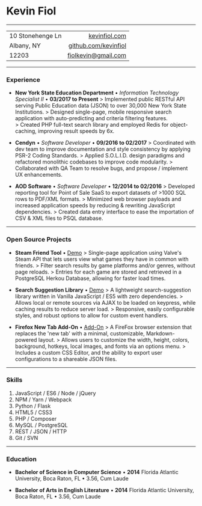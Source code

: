 # Kevin Fiol

---

|                   |                                                         |
|-------------------|--------------------------------------------------------:|
| 10 Stonehenge Ln  | [kevinfiol.com](http://www.kevinfiol.com)               |
| Albany, NY        | [github.com/kevinfiol](http://www.github.com/kevinfiol) |
| 12203             | [fiolkevin@gmail.com](mailto:fiolkevin@gmail.com)       |

---

### Experience

* **New York State Education Department** • *Information Technology Specialist II* • __03/2017 to Present__
    \> Implemented public RESTful API serving Public Education data (JSON) to over 30,000 New York State Institutions.
    \> Designed single-page, mobile responsive search application with auto-predicting and criteria filtering features.  
    \> Created PHP full-text search library and employed Redis for object-caching, improving result speeds by 6x.

* **Cendyn** • *Software Developer* • __09/2016 to 02/2017__
    \> Coordinated with dev team to improve documentation and style consistency by applying PSR-2 Coding Standards.
    \> Applied S.O.L.I.D. design paradigms and refactored monolithic codebases to improve code modularity.
    \> Collaborated with QA Team to resolve bugs, and propose / implement UX enhancements.

* **AOD Software** • *Software Developer* • __12/2014 to 02/2016__
    \> Developed reporting tool for Point of Sale SaaS to export datasets of >1000 SQL rows to PDF/XML formats.
    \> Minimized web browser payloads and increased application speeds by reducing & rewriting JavaScript dependencies. 
    \> Created data entry interface to ease the importation of CSV & XML files to PSQL database.

---

### Open Source Projects

* **Steam Friend Tool** • [Demo](https://kevinfiol.herokuapp.com/steam/)
    \> Single-page application using Valve's Steam API that lets users view what games they have in common with friends.
    \> Filter search results by game platforms and/or genres, without page reloads.
    \> Entries for each game are stored and retrieved in a PostgreSQL Herkou Database, allowing for faster load times.

* **Search Suggestion Library** • [Demo](https://kevinfiol.com/otto/)
    \> A lightweight search-suggestion library written in Vanilla JavaScript / ES5 with zero dependencies.
    \> Allows local or remote sources via AJAX to be loaded on keypress, while caching results to reduce server load.
    \> Responsive, easily configurable styles, and robust options to allow for custom event handlers.

* **Firefox New Tab Add-On** • [Add-On](https://addons.mozilla.org/en-US/firefox/addon/colm/)
    \> A FireFox browser extension that replaces the 'new tab' with a minimal, customizable, Markdown-powered layout.
    \> Allows users to customize the width, height, colors, background, hotkeys, local images, and fonts via an options menu.
    \> Includes a custom CSS Editor, and the ability to export user configurations to a shareable JSON files.

---

### Skills

1. JavaScript / ES6 / Node / jQuery
1. NPM / Yarn / Webpack
1. Python / Flask
1. HTML5 / CSS3
1. PHP / Composer
1. MySQL / PostgreSQL
1. REST / JSON / HTTP
1. Git / SVN

---

### Education

* **Bachelor of Science in Computer Science** • __2014__
    Florida Atlantic University, Boca Raton, FL • 3.56, Cum Laude

* **Bachelor of Arts in English Literature** • __2014__
    Florida Atlantic University, Boca Raton, FL • 3.56, Cum Laude